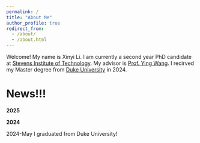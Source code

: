 ```yaml
---
permalink: /
title: "About Me"
author_profile: true
redirect_from: 
  - /about/
  - /about.html
---
```


Welcome! My name is Xinyi Li. I am currently a second year PhD candidate at [Stevens Institute of Technology](https://www.stevens.edu/). My advisor is [Prof. Ying Wang](https://www.stevens.edu/profile/ywang6). I recirved my Master degree from [Duke University](https://duke.edu/) in 2024.

News!!!
======

**2025**


**2024**

2024-May I graduated from Duke University!
